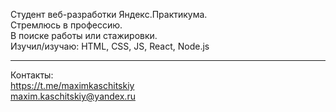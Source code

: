 Студент веб-разработки Яндекс.Практикума.  
Стремлюсь в профессию.  
В поиске работы или стажировки.  
Изучил/изучаю: HTML, CSS, JS, React, Node.js  
***
Контакты:  
https://t.me/maximkaschitskiy  
maxim.kaschitskiy@yandex.ru  
